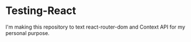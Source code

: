 # Testing-React
I'm making this repository to text react-router-dom and Context API for my personal purpose.
